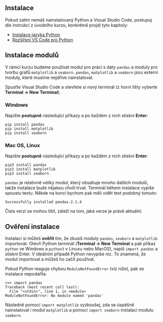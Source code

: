 ## Instalace

Pokud zatím nemáš nainstalovaný Python a Visual Studio Code, postupuj dle instrukcí z úvodního kurzu, konkrétně projdi tyto kapitoly:
* [Instalace jazyka Python](https://kodim.cz/programovani/uvod-do-progr-1/priprava/jazyky-nastroje/instalace-python)
* [Rozšíření VS Code pro Python](https://kodim.cz/programovani/uvod-do-progr-1/priprava/jazyky-nastroje/instalace-rozsireni-vscode)

## Instalace modulů

V rámci kurzu budeme používat modul pro práci s daty `pandas` a moduly pro tvorbu grafů `matplotlib` a `seaborn`. `pandas`, `matplotlib` a `seaborn` jsou externí moduly, které musíme nejdříve nainstalovat.

Spusťte Visual Studio Code a otevřete si nový terminál (z horní lišty vyberte **Terminal → New Terminal**).

### Windows
Napište **postupně** následující příkazy a po každém z nich stiskni **Enter**:

```shell
pip install pandas
pip install matplotlib
pip install seaborn
```

### Mac OS, Linux
Napište **postupně** následující příkazy a po každém z nich stiskni **Enter**:

```shell
pip3 install pandas
pip3 install matplotlib
pip3 install seaborn
```

`pandas` je relativně veliký modul, který obsahuje mnoho dalších modulů, takže instalace bude nějakou chvíli trvat. Terminál během instalace vypíše spoustu textu. Někde na konci bychom pak měli vidět text podobný tomuto:

```shell
Successfully installed pandas-2.1.4
```

Čísla verzí se mohou lišit, záleží na tom, jaká verze je právě aktuální.

## Ověření instalace

Instalaci si můžeš **ověřit** tím, že zkusíš moduly `pandas`, `seaborn` a `matplotlib` importovat. Otevři Python terminál (**Terminal → New Terminal** a pak příkaz `python` ve Windows a `python3` v Linuxu nebo MacOS), napiš `import pandas` a stiskni Enter. V ideálním případě Python nevypíše nic. To znamená, že modul importoval a můžeš ho začít používat.

Pokud Python reaguje chybou `ModuleNotFoundError` (viz níže), pak se instalace nepodařila.

```
>>> import pandas
Traceback (most recent call last):
  File "<stdin>", line 1, in <module>
ModuleNotFoundError: No module named 'pandas'
```

Následně pomocí `import matplotlib` vyzkoušej, zda se úspěšně nainstaloval i modul `matplotlib` a pomocí `import seaborn` instalaci modulu `seaborn`.
